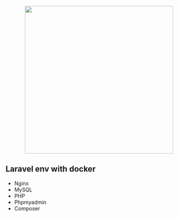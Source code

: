 <p align="center"><a href="https://laravel.com" target="_blank"><img src="https://www.docker.com/wp-content/uploads/2022/03/horizontal-logo-monochromatic-white.png.webp" width="400"></a></p>

## Laravel env with docker

- Nginx 
- MySQL
- PHP
- Phpmyadmin
- Composer